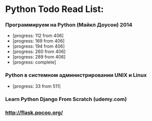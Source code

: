 # Python Todo Read List:
### Программируем на Python (Майкл Доусон) 2014
* [progress: 112 from 406]
* [progress: 169 from 406]
* [progress: 194 from 406]
* [progress: 260 from 406]
* [progress: 289 from 406]
* [progress: complete]
### Python в системном администрировании UNIX и Linux
* [progress: 33 from 511]
### Learn Python Django From Scratch (udemy.com)
### http://flask.pocoo.org/